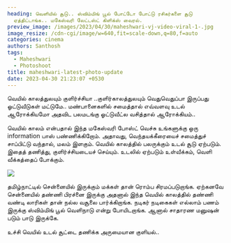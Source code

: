 ```yaml
---
heading: வெளியில் சூடு.. ஸ்விம்மிங் பூல் போட்டோ போட்டு ரசிகர்களை சூடு
  ஏத்திட்டாங்க.. மகேஸ்வரி லேட்டஸ்ட் கிளிக்ஸ் வைரல்.
preview_image: /images/2023/04/30/maheshwari-vj-video-viral-1-.jpg
image_resize: /cdn-cgi/image/w=640,fit=scale-down,q=80,f=auto
categories: cinema
authors: Santhosh
tags:
  - Maheshwari
  - Photoshoot
title: maheshwari-latest-photo-update
date: 2023-04-30 21:23:07 +0530
---
```



வெயில் காலத்துலயும் குளிர்ச்சியா ..குளிர்காலத்துலயும் வெதுவெதுப்பா இருப்பது ஓட்டுவீடுகள் மட்டுமே..
மண்பானைகளில் சமைத்தால் எவ்வளவு உடல் ஆரோக்கியமோ அதவிட பலமடங்கு ஓட்டுவீட்ல வசித்தால் ஆரோக்கியம்.. 

வெயில் காலம் என்பதால் இந்த மகேஸ்வரி போஸ்ட் வெச்சு உங்களுக்கு ஒரு information பாஸ் பண்ணிக்கிறோம். அதாவது,
வெந்தயக்கீரையைச் சமைத்துச் சாப்பிட்டு
வந்தால், மலம் இளகும். வெயில் காலத்தில் பலருக்கும் உடல் சூடு ஏற்படும்.
இதைத் தணித்து, குளிர்ச்சியடையச் செய்யும்.
உடலில் ஏற்படும் உள்வீக்கம், வெளி
வீக்கத்தைப் போக்கும்.

![](/images/2023/04/30/maheshwari-vj-video-viral-2-.jpg)

தமிழ்நாட்டில் சென்னையில் இருக்கும் மக்கள் தான் ரொம்ப சிரமப்படுறாங்க. ஏற்கனவே சென்னையில் தண்ணி பிரச்னை இருக்கு அதனால் இந்த வெயில் காலத்தில் தண்ணி வண்டி லாரிகள் தான் நல்ல வசூலை பார்க்கிறாங்க. நடிகர் நடிகைகள் எல்லாம் பணம் இருக்கு ஸ்விம்மிங் பூல் வெளிநாடு என்று போயிடறாங்க. ஆனால் சாதாரண மனுஷன் படும் பாடு இருக்கே.

உச்சி வெயில் உடல் சூட்டை தணிக்க அருமையான குளியல்..